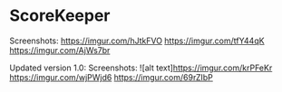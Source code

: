 # ScoreKeeper
Screenshots: https://imgur.com/hJtkFVO
https://imgur.com/tfY44qK
https://imgur.com/AjWs7br

Updated version 1.0:
Screenshots: ![alt text]https://imgur.com/krPFeKr
https://imgur.com/wjPWjd6
https://imgur.com/69rZIbP
